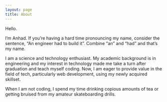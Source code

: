```yaml
---
layout: page
title: About
---
```


Hello.

I’m Anhad. If you’re having a hard time pronouncing my name, consider the sentence, “An engineer had to build it”. Combine “an” and “had” and that’s my name. 

I am a science and technology enthusiast. My academic background is in engineering and my interest in technology made me take a turn after graduation and teach myself coding. Now, I am eager to provide value in the field of tech, particularly web development, using my newly acquired skillset. 

When I am not coding, I spend my time drinking copious amounts of tea or getting bruised from my amateur skateboarding drills.

